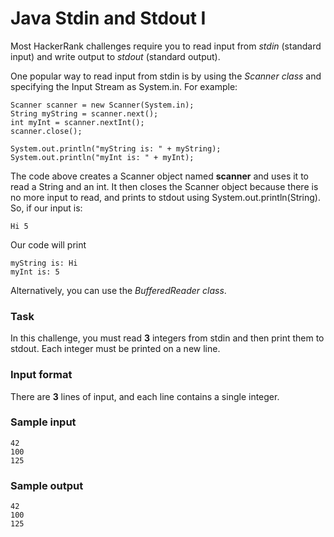 # Java Stdin and Stdout I

Most HackerRank challenges require you to read input from _stdin_ (standard input) and write output to _stdout_ (standard output).

One popular way to read input from stdin is by using the _Scanner class_ and specifying the Input Stream as System.in.
For example:


```
Scanner scanner = new Scanner(System.in);
String myString = scanner.next();
int myInt = scanner.nextInt();
scanner.close();

System.out.println("myString is: " + myString);
System.out.println("myInt is: " + myInt);
```

The code above creates a Scanner object named **scanner** and uses it to read a String and an int.
It then closes the Scanner object because there is no more input to read, and prints to stdout using System.out.println(String).
So, if our input is:


```
Hi 5
```

Our code will print

```
myString is: Hi
myInt is: 5
```

Alternatively, you can use the _BufferedReader class_.

### Task 

In this challenge, you must read **3** integers from stdin and then print them to stdout. 
Each integer must be printed on a new line.

### Input format

There are **3** lines of input, and each line contains a single integer.

### Sample input

```
42
100
125
```

### Sample output

```
42
100
125
```
